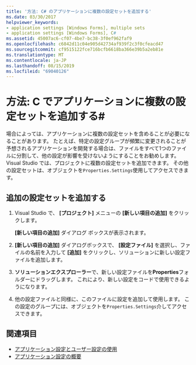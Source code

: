 ```yaml
---
title: '方法: C# のアプリケーションに複数の設定セットを追加する'
ms.date: 03/30/2017
helpviewer_keywords:
- application settings [Windows Forms], multiple sets
- application settings [Windows Forms], C#
ms.assetid: 45007ac6-cf07-4be7-bc38-3f0ef962faf9
ms.openlocfilehash: c6842d11c04e905d42734af939f2c3f0cfeacd47
ms.sourcegitcommit: cf9515122fce716bcfb6618ba366e39b5a2eb81e
ms.translationtype: MT
ms.contentlocale: ja-JP
ms.lasthandoff: 08/15/2019
ms.locfileid: "69040126"
---
```

# <a name="how-to-add-multiple-sets-of-settings-to-your-application-in-c"></a>方法: C でアプリケーションに複数の設定セットを追加する\#

場合によっては、アプリケーションに複数の設定セットを含めることが必要になることがあります。 たとえば、特定の設定グループが頻繁に変更されることが予想されるアプリケーションを開発する場合は、ファイルをすべて1つのファイルに分割して、他の設定が影響を受けないようにすることをお勧めします。 Visual Studio では、プロジェクトに複数の設定セットを追加できます。 その他の設定セットは、オブジェクトを`Properties.Settings`使用してアクセスできます。

## <a name="add-an-additional-set-of-settings"></a>追加の設定セットを追加する

1. Visual Studio で、 **[プロジェクト]** メニューの **[新しい項目の追加]** をクリックします。

   **[新しい項目の追加]** ダイアログ ボックスが表示されます。

2. **[新しい項目の追加]** ダイアログボックスで、 **[設定ファイル]** を選択し、ファイルの名前を入力して **[追加]** をクリックし、ソリューションに新しい設定ファイルを追加します。

3. **ソリューションエクスプローラー**で、新しい設定ファイルを**Properties**フォルダーにドラッグします。 これにより、新しい設定をコードで使用できるようになります。

4. 他の設定ファイルと同様に、このファイルに設定を追加して使用します。 この設定のグループには、オブジェクトを`Properties.Settings`介してアクセスできます。

## <a name="see-also"></a>関連項目

- [アプリケーション設定とユーザー設定の使用](using-application-settings-and-user-settings.md)
- [アプリケーション設定の概要](application-settings-overview.md)
